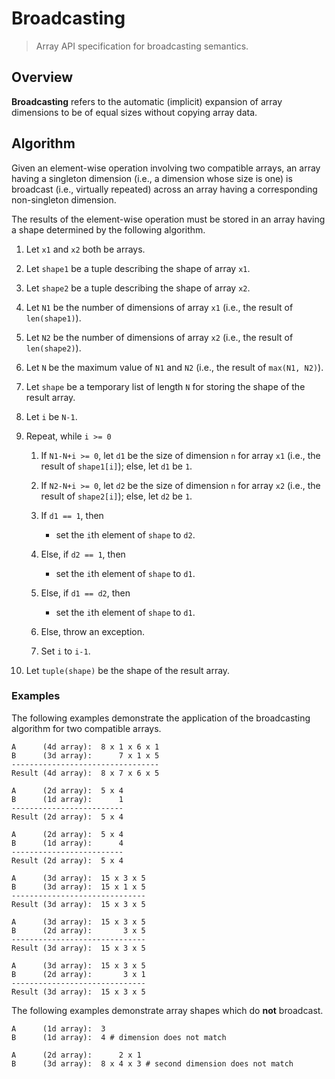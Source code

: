 # Broadcasting

> Array API specification for broadcasting semantics.

## Overview

**Broadcasting** refers to the automatic (implicit) expansion of array dimensions to be of equal sizes without copying array data.

## Algorithm

Given an element-wise operation involving two compatible arrays, an array having a singleton dimension (i.e., a dimension whose size is one) is broadcast (i.e., virtually repeated) across an array having a corresponding non-singleton dimension.

The results of the element-wise operation must be stored in an array having a shape determined by the following algorithm.

1.  Let `x1` and `x2` both be arrays.

1.  Let `shape1` be a tuple describing the shape of array `x1`.

1.  Let `shape2` be a tuple describing the shape of array `x2`.

1.  Let `N1` be the number of dimensions of array `x1` (i.e., the result of `len(shape1)`).

1.  Let `N2` be the number of dimensions of array `x2` (i.e., the result of `len(shape2)`).

1.  Let `N` be the maximum value of `N1` and `N2` (i.e., the result of `max(N1, N2)`).

1.  Let `shape` be a temporary list of length `N` for storing the shape of the result array.

1.  Let `i` be `N-1`.

1.  Repeat, while `i >= 0`

	1.  If `N1-N+i >= 0`, let `d1` be the size of dimension `n` for array `x1` (i.e., the result of `shape1[i]`); else, let `d1` be `1`.

	1.  If `N2-N+i >= 0`, let `d2` be the size of dimension `n` for array `x2` (i.e., the result of `shape2[i]`); else, let `d2` be `1`.

	1.  If `d1 == 1`, then
		
		-   set the `i`th element of `shape` to `d2`.

	1.  Else, if `d2 == 1`, then

		-   set the `i`th element of `shape` to `d1`.

	1.  Else, if `d1 == d2`, then

		-   set the `i`th element of `shape` to `d1`.

	1.  Else, throw an exception.

	1.  Set `i` to `i-1`.

1.  Let `tuple(shape)` be the shape of the result array.

### Examples

The following examples demonstrate the application of the broadcasting algorithm for two compatible arrays.

```text
A      (4d array):  8 x 1 x 6 x 1
B      (3d array):      7 x 1 x 5
---------------------------------
Result (4d array):  8 x 7 x 6 x 5

A      (2d array):  5 x 4
B      (1d array):      1
-------------------------
Result (2d array):  5 x 4

A      (2d array):  5 x 4
B      (1d array):      4
-------------------------
Result (2d array):  5 x 4

A      (3d array):  15 x 3 x 5
B      (3d array):  15 x 1 x 5
------------------------------
Result (3d array):  15 x 3 x 5

A      (3d array):  15 x 3 x 5
B      (2d array):       3 x 5
------------------------------
Result (3d array):  15 x 3 x 5

A      (3d array):  15 x 3 x 5
B      (2d array):       3 x 1
------------------------------
Result (3d array):  15 x 3 x 5
```

The following examples demonstrate array shapes which do **not** broadcast.

```text
A      (1d array):  3
B      (1d array):  4 # dimension does not match

A      (2d array):      2 x 1
B      (3d array):  8 x 4 x 3 # second dimension does not match
```